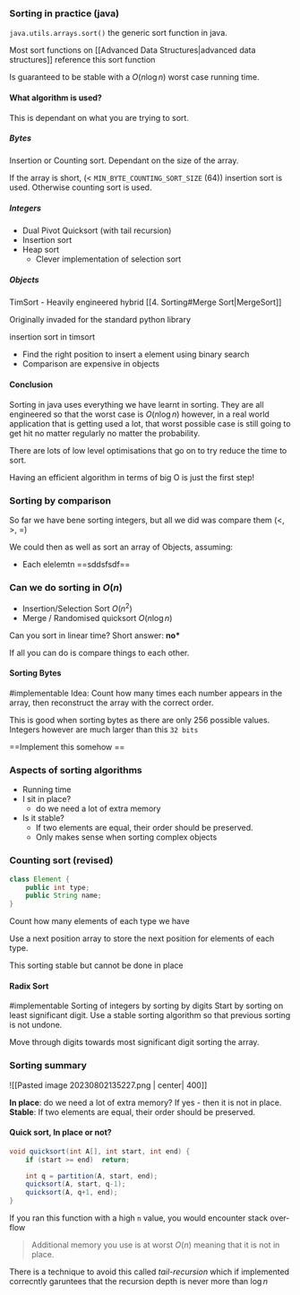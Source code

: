 ### Sorting in practice (java)
`java.utils.arrays.sort()` 
the generic sort function in java.

Most sort functions on [[Advanced Data Structures|advanced data structures]] reference this sort function

Is guaranteed to be stable with a $O(n\log n)$ worst case running time.

#### What algorithm is used?
This is dependant on what you are trying to sort. 
##### Bytes
Insertion or Counting sort. Dependant on the size of the array.

If the array is short, (< `MIN_BYTE_COUNTING_SORT_SIZE` (64)) insertion sort is used. Otherwise counting sort is used. 

##### Integers
- Dual Pivot Quicksort (with tail recursion)
- Insertion sort
- Heap sort
	- Clever implementation of selection sort

##### Objects
TimSort - Heavily engineered hybrid [[4. Sorting#Merge Sort|MergeSort]]

Originally invaded for the standard python library

insertion sort in timsort

- Find the right position to insert a element using binary search
- Comparison are expensive in objects

#### Conclusion
Sorting in java uses everything we have learnt in sorting. They are all engineered so that the worst case is $O(n\log n)$ however, in a real world application that is getting used a lot, that worst possible case is still going to get hit no matter regularly no matter the probability. 

There are lots of low level optimisations that go on to try reduce the time to sort. 

Having an efficient algorithm in terms of big O is just the first step!
### Sorting by comparison
So far we have bene sorting integers, but all we did was compare them (<, >, =)

We could then as well as sort an array of Objects, assuming:
- Each elelemtn ==sddsfsdf==

### Can we do sorting in $O(n)$
- Insertion/Selection Sort $O(n^2)$
- Merge / Randomised quicksort $O(n\log n)$

Can you sort in linear time?
Short answer: **no\***

If all you can do is compare things to each other.

#### Sorting Bytes
#implementable
Idea: Count how many times each number appears in the array,  then reconstruct the array with the correct order. 

This is good when sorting bytes as there are only 256 possible values. Integers however are much larger than this `32 bits`

==Implement this somehow ==

### Aspects of sorting algorithms
- Running time
- I sit in place?
	- do we need a lot of extra memory
- Is it stable?
	- If two elements are equal, their order should be preserved. 
	- Only makes sense when sorting complex objects

### Counting sort (revised)
```java
class Element {
	public int type;
	public String name;
}
```

Count how many elements of each type we have

Use a next position array to store the next position for elements of each type. 

This sorting stable but cannot be done in place

#### Radix Sort
#implementable
Sorting of integers by sorting by digits
Start by sorting on least significant digit. Use a stable sorting algorithm so that previous sorting is not undone. 

Move through digits towards most significant digit sorting the array. 

### Sorting summary
![[Pasted image 20230802135227.png | center| 400]]

**In place**: do we need a lot of extra memory? If yes - then it is not in place. 
**Stable**: If two elements are equal, their order should be preserved. 

#### Quick sort, In place or not?
```java
void quicksort(int A[], int start, int end) {
	if (start >= end)  return;

	int q = partition(A, start, end);
	quicksort(A, start, q-1);
	quicksort(A, q+1, end);
}
```

If you ran this function with a high `n` value, you would encounter stack over-flow

> Additional memory you use is at worst $O(n)$ meaning that it is not in place. 

There is a technique to avoid this called *tail-recursion* which if implemented correcntly garuntees that the recursion depth is never more than $\log n$

